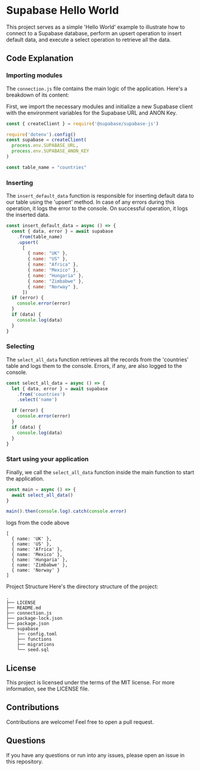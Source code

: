 
# Supabase Hello World

This project serves as a simple 'Hello World' example to illustrate how to connect to a Supabase database, perform an upsert operation to insert default data, and execute a select operation to retrieve all the data.

## Code Explanation
### Importing modules
The `connection.js` file contains the main logic of the application. Here's a breakdown of its content:

First, we import the necessary modules and initialize a new Supabase client with the environment variables for the Supabase URL and ANON Key.

```javascript
const { createClient } = require('@supabase/supabase-js')

require('dotenv').config()
const supabase = createClient(
  process.env.SUPABASE_URL,
  process.env.SUPABASE_ANON_KEY
)

const table_name = "countries"
```
### Inserting
The `insert_default_data` function is responsible for inserting default data to our table using the 'upsert' method. In case of any errors during this operation, it logs the error to the console. On successful operation, it logs the inserted data.

```javascript
const insert_default_data = async () => {
  const { data, error } = await supabase
    .from(table_name)
    .upsert(
      [
        { name: "UK" },
        { name: "US" },
        { name: "Africa" },
        { name: "Mexico" },
        { name: "Hungaria" },
        { name: "Zimbabwe" },
        { name: "Norway" },
      ])
  if (error) {
    console.error(error)
  }
  if (data) {
    console.log(data)
  }
}
```

### Selecting
The `select_all_data` function retrieves all the records from the 'countries' table and logs them to the console. Errors, if any, are also logged to the console.

```javascript
const select_all_data = async () => {
  let { data, error } = await supabase
    .from('countries')
    .select('name')

  if (error) {
    console.error(error)
  }
  if (data) {
    console.log(data)
  }
}
```
### Start using your application
Finally, we call the `select_all_data` function inside the main function to start the application.

```javascript
const main = async () => {
  await select_all_data()
}

main().then(console.log).catch(console.error)
```

logs from the code above
```
[
  { name: 'UK' },
  { name: 'US' },
  { name: 'Africa' },
  { name: 'Mexico' },
  { name: 'Hungaria' },
  { name: 'Zimbabwe' },
  { name: 'Norway' }
]
```
Project Structure
Here's the directory structure of the project:

```
.
├── LICENSE
├── README.md
├── connection.js
├── package-lock.json
├── package.json
└── supabase
    ├── config.toml
    ├── functions
    ├── migrations
    └── seed.sql
```
## License
This project is licensed under the terms of the MIT license. For more information, see the LICENSE file.

## Contributions
Contributions are welcome! Feel free to open a pull request.

## Questions
If you have any questions or run into any issues, please open an issue in this repository.


